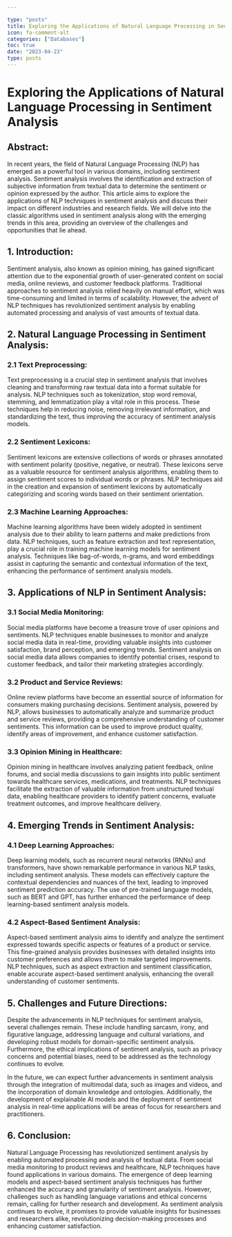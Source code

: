 ```yaml
---

type: "posts"
title: Exploring the Applications of Natural Language Processing in Sentiment Analysis
icon: fa-comment-alt
categories: ["Databases"]
toc: true
date: "2023-04-23"
type: posts
---
```





# Exploring the Applications of Natural Language Processing in Sentiment Analysis

## Abstract:
In recent years, the field of Natural Language Processing (NLP) has emerged as a powerful tool in various domains, including sentiment analysis. Sentiment analysis involves the identification and extraction of subjective information from textual data to determine the sentiment or opinion expressed by the author. This article aims to explore the applications of NLP techniques in sentiment analysis and discuss their impact on different industries and research fields. We will delve into the classic algorithms used in sentiment analysis along with the emerging trends in this area, providing an overview of the challenges and opportunities that lie ahead.

## 1. Introduction:
Sentiment analysis, also known as opinion mining, has gained significant attention due to the exponential growth of user-generated content on social media, online reviews, and customer feedback platforms. Traditional approaches to sentiment analysis relied heavily on manual effort, which was time-consuming and limited in terms of scalability. However, the advent of NLP techniques has revolutionized sentiment analysis by enabling automated processing and analysis of vast amounts of textual data.

## 2. Natural Language Processing in Sentiment Analysis:
### 2.1 Text Preprocessing:
Text preprocessing is a crucial step in sentiment analysis that involves cleaning and transforming raw textual data into a format suitable for analysis. NLP techniques such as tokenization, stop word removal, stemming, and lemmatization play a vital role in this process. These techniques help in reducing noise, removing irrelevant information, and standardizing the text, thus improving the accuracy of sentiment analysis models.

### 2.2 Sentiment Lexicons:
Sentiment lexicons are extensive collections of words or phrases annotated with sentiment polarity (positive, negative, or neutral). These lexicons serve as a valuable resource for sentiment analysis algorithms, enabling them to assign sentiment scores to individual words or phrases. NLP techniques aid in the creation and expansion of sentiment lexicons by automatically categorizing and scoring words based on their sentiment orientation.

### 2.3 Machine Learning Approaches:
Machine learning algorithms have been widely adopted in sentiment analysis due to their ability to learn patterns and make predictions from data. NLP techniques, such as feature extraction and text representation, play a crucial role in training machine learning models for sentiment analysis. Techniques like bag-of-words, n-grams, and word embeddings assist in capturing the semantic and contextual information of the text, enhancing the performance of sentiment analysis models.

## 3. Applications of NLP in Sentiment Analysis:
### 3.1 Social Media Monitoring:
Social media platforms have become a treasure trove of user opinions and sentiments. NLP techniques enable businesses to monitor and analyze social media data in real-time, providing valuable insights into customer satisfaction, brand perception, and emerging trends. Sentiment analysis on social media data allows companies to identify potential crises, respond to customer feedback, and tailor their marketing strategies accordingly.

### 3.2 Product and Service Reviews:
Online review platforms have become an essential source of information for consumers making purchasing decisions. Sentiment analysis, powered by NLP, allows businesses to automatically analyze and summarize product and service reviews, providing a comprehensive understanding of customer sentiments. This information can be used to improve product quality, identify areas of improvement, and enhance customer satisfaction.

### 3.3 Opinion Mining in Healthcare:
Opinion mining in healthcare involves analyzing patient feedback, online forums, and social media discussions to gain insights into public sentiment towards healthcare services, medications, and treatments. NLP techniques facilitate the extraction of valuable information from unstructured textual data, enabling healthcare providers to identify patient concerns, evaluate treatment outcomes, and improve healthcare delivery.

## 4. Emerging Trends in Sentiment Analysis:
### 4.1 Deep Learning Approaches:
Deep learning models, such as recurrent neural networks (RNNs) and transformers, have shown remarkable performance in various NLP tasks, including sentiment analysis. These models can effectively capture the contextual dependencies and nuances of the text, leading to improved sentiment prediction accuracy. The use of pre-trained language models, such as BERT and GPT, has further enhanced the performance of deep learning-based sentiment analysis models.

### 4.2 Aspect-Based Sentiment Analysis:
Aspect-based sentiment analysis aims to identify and analyze the sentiment expressed towards specific aspects or features of a product or service. This fine-grained analysis provides businesses with detailed insights into customer preferences and allows them to make targeted improvements. NLP techniques, such as aspect extraction and sentiment classification, enable accurate aspect-based sentiment analysis, enhancing the overall understanding of customer sentiments.

## 5. Challenges and Future Directions:
Despite the advancements in NLP techniques for sentiment analysis, several challenges remain. These include handling sarcasm, irony, and figurative language, addressing language and cultural variations, and developing robust models for domain-specific sentiment analysis. Furthermore, the ethical implications of sentiment analysis, such as privacy concerns and potential biases, need to be addressed as the technology continues to evolve.

In the future, we can expect further advancements in sentiment analysis through the integration of multimodal data, such as images and videos, and the incorporation of domain knowledge and ontologies. Additionally, the development of explainable AI models and the deployment of sentiment analysis in real-time applications will be areas of focus for researchers and practitioners.

## 6. Conclusion:
Natural Language Processing has revolutionized sentiment analysis by enabling automated processing and analysis of textual data. From social media monitoring to product reviews and healthcare, NLP techniques have found applications in various domains. The emergence of deep learning models and aspect-based sentiment analysis techniques has further enhanced the accuracy and granularity of sentiment analysis. However, challenges such as handling language variations and ethical concerns remain, calling for further research and development. As sentiment analysis continues to evolve, it promises to provide valuable insights for businesses and researchers alike, revolutionizing decision-making processes and enhancing customer satisfaction.